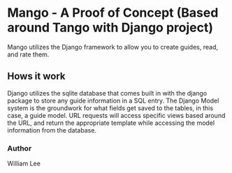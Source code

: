# Mango - A Proof of Concept (Based around Tango with Django project)

Mango utilizes the Django framework to allow you to create guides, read, and rate them.

## Hows it work

Django utilizes the sqlite database that comes built in with the django package to store any guide information in a SQL entry. The Django Model system is the groundwork for what fields get saved to the tables, in this case, a guide model. URL requests will access specific views based around the URL, and return the appropriate template while accessing the model information from the database.

### Author

William Lee